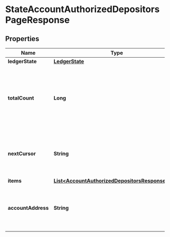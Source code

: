 

# StateAccountAuthorizedDepositorsPageResponse


## Properties

| Name | Type | Description | Notes |
|------------ | ------------- | ------------- | -------------|
|**ledgerState** | [**LedgerState**](LedgerState.md) |  |  |
|**totalCount** | **Long** | Total number of items in underlying collection, fragment of which is available in &#x60;items&#x60; collection. |  [optional] |
|**nextCursor** | **String** | If specified, contains a cursor to query next page of the &#x60;items&#x60; collection. |  [optional] |
|**items** | [**List&lt;AccountAuthorizedDepositorsResponseItem&gt;**](AccountAuthorizedDepositorsResponseItem.md) |  |  |
|**accountAddress** | **String** | Bech32m-encoded human readable version of the address. |  |



